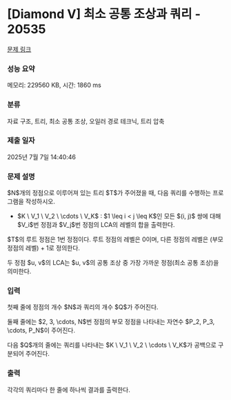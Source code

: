 # [Diamond V] 최소 공통 조상과 쿼리 - 20535 

[문제 링크](https://www.acmicpc.net/problem/20535) 

### 성능 요약

메모리: 229560 KB, 시간: 1860 ms

### 분류

자료 구조, 트리, 최소 공통 조상, 오일러 경로 테크닉, 트리 압축

### 제출 일자

2025년 7월 7일 14:40:46

### 문제 설명

<p>$N$개의 정점으로 이루어져 있는 트리 $T$가 주어졌을 때, 다음 쿼리를 수행하는 프로그램을 작성하시오.</p>

<ul>
	<li>$K \ V_1 \ V_2 \ \cdots \ V_K$ : $1 \leq i < j \leq K$인 모든 $(i, j)$ 쌍에 대해 $V_i$번 정점과 $V_j$번 정점의 LCA의 레벨의 합을 출력한다.</li>
</ul>

<p>$T$의 루트 정점은 1번 정점이다. 루트 정점의 레벨은 0이며, 다른 정점의 레벨은 (부모 정점의 레벨) + 1로 정의한다.</p>

<p>두 정점 $u, v$의 LCA는 $u, v$의 공통 조상 중 가장 가까운 정점(최소 공통 조상)을 의미한다.</p>

### 입력 

 <p>첫째 줄에 정점의 개수 $N$과 쿼리의 개수 $Q$가 주어진다.</p>

<p>둘째 줄에는 $2, 3, \cdots, N$번 정점의 부모 정점을 나타내는 자연수 $P_2, P_3, \cdots, P_N$이 주어진다.</p>

<p>다음 $Q$개의 줄에는 쿼리를 나타내는 $K \ V_1 \ V_2 \ \cdots \ V_K$가 공백으로 구분되어 주어진다.</p>

### 출력 

 <p>각각의 쿼리마다 한 줄에 하나씩 결과를 출력한다.</p>

